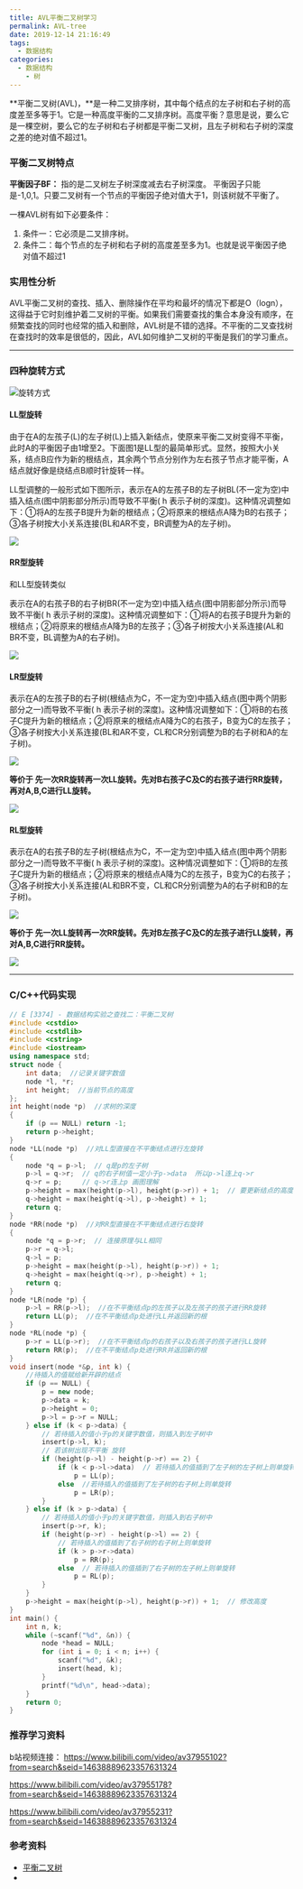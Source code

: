 ```yaml
---
title: AVL平衡二叉树学习
permalink: AVL-tree
date: 2019-12-14 21:16:49
tags:
  - 数据结构
categories:
  - 数据结构
	- 树
---
```


**平衡二叉树(AVL)，**是一种二叉排序树，其中每个结点的左子树和右子树的高度差至多等于1。它是一种高度平衡的二叉排序树。高度平衡？意思是说，要么它是一棵空树，要么它的左子树和右子树都是平衡二叉树，且左子树和右子树的深度之差的绝对值不超过1。

<!--more-->

### 平衡二叉树特点

**平衡因子BF：**
指的是二叉树左子树深度减去右子树深度。
平衡因子只能是-1,0,1。只要二叉树有一个节点的平衡因子绝对值大于1，则该树就不平衡了。

一棵AVL树有如下必要条件：

1.  条件一：它必须是二叉排序树。
2. 条件二：每个节点的左子树和右子树的高度差至多为1。也就是说平衡因子绝对值不超过1



### 实用性分析

AVL平衡二叉树的查找、插入、删除操作在平均和最坏的情况下都是O（logn），这得益于它时刻维护着二叉树的平衡。如果我们需要查找的集合本身没有顺序，在频繁查找的同时也经常的插入和删除，AVL树是不错的选择。不平衡的二叉查找树在查找时的效率是很低的，因此，AVL如何维护二叉树的平衡是我们的学习重点。



<hr>

### 四种旋转方式

![旋转方式](https://tvax3.sinaimg.cn/large/006nIlf0ly1g9wkw68fdvj319s0oegph.jpg)



#### LL型旋转

由于在A的左孩子(L)的左子树(L)上插入新结点，使原来平衡二叉树变得不平衡，此时A的平衡因子由1增至2。下面图1是LL型的最简单形式。显然，按照大小关系，结点B应作为新的根结点，其余两个节点分别作为左右孩子节点才能平衡，A结点就好像是绕结点B顺时针旋转一样。

LL型调整的一般形式如下图所示，表示在A的左孩子B的左子树BL(不一定为空)中插入结点(图中阴影部分所示)而导致不平衡( h 表示子树的深度)。这种情况调整如下：①将A的左孩子B提升为新的根结点；②将原来的根结点A降为B的右孩子；③各子树按大小关系连接(BL和AR不变，BR调整为A的左子树)。

![](https://tva2.sinaimg.cn/large/006nIlf0ly1g9wl6dpfngj30ms0a3mxe.jpg)

#### RR型旋转

和LL型旋转类似

表示在A的右孩子B的右子树BR(不一定为空)中插入结点(图中阴影部分所示)而导致不平衡( h 表示子树的深度)。这种情况调整如下：①将A的右孩子B提升为新的根结点；②将原来的根结点A降为B的左孩子；③各子树按大小关系连接(AL和BR不变，BL调整为A的右子树)。

![](https://tva1.sinaimg.cn/large/006nIlf0ly1g9wl6izdyqj30mi0agq36.jpg)

#### LR型旋转

表示在A的左孩子B的右子树(根结点为C，不一定为空)中插入结点(图中两个阴影部分之一)而导致不平衡( h 表示子树的深度)。这种情况调整如下：①将B的右孩子C提升为新的根结点；②将原来的根结点A降为C的右孩子，B变为C的左孩子；③各子树按大小关系连接(BL和AR不变，CL和CR分别调整为B的右子树和A的左子树)。



![](https://tva1.sinaimg.cn/large/006nIlf0ly1g9wlbzq4lhj30nv0ant94.jpg)



**等价于 先一次RR旋转再一次LL旋转。先对B右孩子C及C的右孩子进行RR旋转，再对A,B,C进行LL旋转。**

![](https://tva1.sinaimg.cn/large/006nIlf0ly1g9wlpkpjw3j30m906njs4.jpg)

#### RL型旋转

表示在A的右孩子B的左子树(根结点为C，不一定为空)中插入结点(图中两个阴影部分之一)而导致不平衡( h 表示子树的深度)。这种情况调整如下：①将B的左孩子C提升为新的根结点；②将原来的根结点A降为C的左孩子，B变为C的右孩子；③各子树按大小关系连接(AL和BR不变，CL和CR分别调整为A的右子树和B的左子树)。



![](https://tva4.sinaimg.cn/large/006nIlf0ly1g9wlc3skaej30nc0a23yy.jpg)



**等价于 先一次LL旋转再一次RR旋转。先对B左孩子C及C的左孩子进行LL旋转，再对A,B,C进行RR旋转。**

![](https://tvax2.sinaimg.cn/large/006nIlf0ly1g9wlpmyadhj30m706nmxx.jpg)

<hr>

### C/C++代码实现

```c++
// E [3374] - 数据结构实验之查找二：平衡二叉树
#include <cstdio>
#include <cstdlib>
#include <cstring>
#include <iostream>
using namespace std;
struct node {
    int data;  //记录关键字数值
    node *l, *r;
    int height;  //当前节点的高度
};
int height(node *p)  //求树的深度
{
    if (p == NULL) return -1;
    return p->height;
}
node *LL(node *p)  //对LL型直接在不平衡结点进行左旋转
{
    node *q = p->l;  // q是p的左子树
    p->l = q->r;  // q的右子树值一定小于p->data  所以p->l连上q->r
    q->r = p;     // q->r连上p 画图理解
    p->height = max(height(p->l), height(p->r)) + 1;  // 要更新结点的高度值
    q->height = max(height(q->l), p->height) + 1;
    return q;
}
node *RR(node *p)  //对RR型直接在不平衡结点进行右旋转
{
    node *q = p->r;  // 连接原理与LL相同
    p->r = q->l;
    q->l = p;
    p->height = max(height(p->l), height(p->r)) + 1;
    q->height = max(height(q->r), p->height) + 1;
    return q;
}
node *LR(node *p) {
    p->l = RR(p->l);  //在不平衡结点p的左孩子以及左孩子的孩子进行RR旋转
    return LL(p);  //在不平衡结点p处进行LL并返回新的根
}
node *RL(node *p) {
    p->r = LL(p->r);  //在不平衡结点p的右孩子以及右孩子的孩子进行LL旋转
    return RR(p);  //在不平衡结点p处进行RR并返回新的根
}
void insert(node *&p, int k) {
    //待插入的值赋给新开辟的结点
    if (p == NULL) {
        p = new node;
        p->data = k;
        p->height = 0;
        p->l = p->r = NULL;
    } else if (k < p->data) {
        // 若待插入的值小于p的关键字数值，则插入到左子树中
        insert(p->l, k);
        // 若该树出现不平衡 旋转
        if (height(p->l) - height(p->r) == 2) {
            if (k < p->l->data)  // 若待插入的值插到了左子树的左子树上则单旋转
                p = LL(p);
            else  //若待插入的值插到了左子树的右子树上则单旋转
                p = LR(p);
        }
    } else if (k > p->data) {
        // 若待插入的值小于p的关键字数值，则插入到右子树中
        insert(p->r, k);
        if (height(p->r) - height(p->l) == 2) {
            // 若待插入的值插到了右子树的右子树上则单旋转
            if (k > p->r->data)
                p = RR(p);
            else  // 若待插入的值插到了右子树的左子树上则单旋转
                p = RL(p);
        }
    }
    p->height = max(height(p->l), height(p->r)) + 1;  // 修改高度
}
int main() {
    int n, k;
    while (~scanf("%d", &n)) {
        node *head = NULL;
        for (int i = 0; i < n; i++) {
            scanf("%d", &k);
            insert(head, k);
        }
        printf("%d\n", head->data);
    }
    return 0;
}

```



### 推荐学习资料

b站视频连接：
https://www.bilibili.com/video/av37955102?from=search&seid=14638889623357631324

https://www.bilibili.com/video/av37955178?from=search&seid=14638889623357631324

https://www.bilibili.com/video/av37955231?from=search&seid=14638889623357631324



### 参考资料

- [平衡二叉树](https://blog.csdn.net/isunbin/article/details/81707606)
- []()
